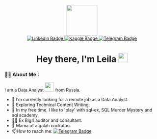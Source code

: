 <div id="header" align="center">
  <img src="https://media4.giphy.com/media/v1.Y2lkPTc5MGI3NjExZzdha2k5dWc4NXkxMG1jdmczdmo0YTc0NXQ2OWU3eDduNWpxczhpeiZlcD12MV9pbnRlcm5hbF9naWZfYnlfaWQmY3Q9cw/iV6Ykak9ZBzgX7tOk6/giphy.gif" width="100"/>



<div id="badges" align="center">
  <a href="your-linkedin-URL">
    <img src="https://img.shields.io/badge/LinkedIn-blue?style=for-the-badge&logo=linkedin&logoColor=white" alt="LinkedIn Badge"/>
  </a>
    <a href="your-twitter-URL">
    <img src="https://img.shields.io/badge/Kaggle-white?style=for-the-badge&logo=kaggle&logoColor=blue" alt="Kaggle Badge"/>
  </a>
  <a href="https://t.me/Leila_B16">
    <img src="https://img.shields.io/badge/Telegram-blue?style=for-the-badge&logo=telegram&logoColor=white" alt="Telegram Badge"/>
  </a>
</div>


<h1>
  Hey there, I'm Leila
  <img src="https://media.giphy.com/media/hvRJCLFzcasrR4ia7z/giphy.gif" width="30px"/>
</h1>
</div>

### :woman_technologist: About Me :
I am a Data Analyst <img src="https://media.giphy.com/media/WUlplcMpOCEmTGBtBW/giphy.gif" width="30"> from Russia.
- :telescope: I’m currently looking for a remote job as a Data Analyst.
- :seedling: Exploring Technical Content Writing.
- :jigsaw: In my free time, I like to 'play' with sql-ex, SQL Murder Mystery and sql academy.
- :woman_office_worker: Ex Big4 auditor and consultant.
- :parrot: Mama of a galah cockatoo.
- :mailbox:How to reach me: [![Telegram Badge](https://img.shields.io/badge/-your-username-blue?style=flat&logo=Telegram&logoColor=white)](https://t.me/Leila_B16)



